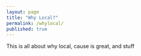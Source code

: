 ```yaml
---
layout: page
title: "Why Local?"
permalink: /whylocal/
published: true
---
```


This is all about why local, cause is great, and stuff
